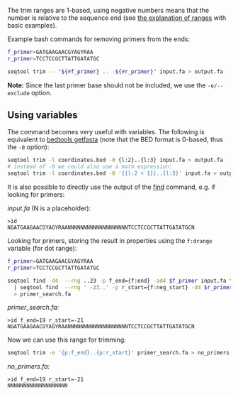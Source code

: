 The trim ranges are 1-based, using negative numbers means that the number is relative to the sequence end (see [the explanation of ranges](ranges)
with basic examples).

Example bash commands for removing primers from the ends:

```bash
f_primer=GATGAAGAACGYAGYRAA
r_primer=TCCTCCGCTTATTGATATGC

seqtool trim -- "${#f_primer} .. -${#r_primer}" input.fa > output.fa
```
**Note:** Since the last primer base should not be included, we use
the `-e/--exclude` option.


## Using variables

The command becomes very useful with variables. The following is equivalent
to [bedtools getfasta](http://bedtools.readthedocs.io/en/latest/content/tools/getfasta.html)
(note that the BED format is 0-based, thus the `-0` option):

```bash
seqtool trim -l coordinates.bed -0 {l:2}..{l:3} input.fa > output.fa
# instead of -0 we could also use a math expression:
seqtool trim -l coordinates.bed -0 '{{l:2 + 1}}..{l:3}' input.fa > output.fa
```

It is also possible to directly use the output of the [find](find) command,
e.g. if looking for primers:

_input.fa_ (N is a placeholder):

```
>id
NGATGAAGAACGYAGYRAANNNNNNNNNNNNNNNNNNNTCCTCCGCTTATTGATATGCN
```

Looking for primers, storing the result in properties using the
`f:drange` variable (for dot range):

```bash
f_primer=GATGAAGAACGYAGYRAA
r_primer=TCCTCCGCTTATTGATATGC

seqtool find -d4  --rng ..23 -p f_end={f:end} -ad4 $f_primer input.fa \
  | seqtool find  --rng ' -23..' -p r_start={f:neg_start} -d4 $r_primer \
  > primer_search.fa
```

_primer\_search.fa:_

```
>id f_end=19 r_start=-21
NGATGAAGAACGYAGYRAANNNNNNNNNNNNNNNNNNNTCCTCCGCTTATTGATATGCN
```

Now we can use this range for trimming:

```bash
seqtool trim -e '{p:f_end}..{p:r_start}' primer_search.fa > no_primers.fa
```

_no\_primers.fa:_

```
>id f_end=19 r_start=-21
NNNNNNNNNNNNNNNNNNN
```
